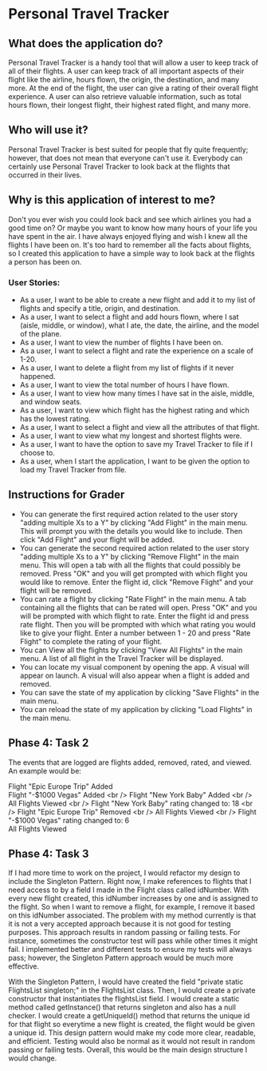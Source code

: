 # Personal Travel Tracker

## What does the application do?

Personal Travel Tracker is a handy tool that will allow a user to keep track of all of their flights. 
A user can keep track of all important aspects of their flight like the airline, hours flown, the origin,
the destination, and many more. At the end of the flight, the user can give a rating of 
their overall flight experience. A user can also retrieve valuable information, such as total hours flown, 
their longest flight, their highest rated flight, and many more.

## Who will use it?

Personal Travel Tracker is best suited for people that fly quite frequently; however, that does not mean that 
everyone can't use it. Everybody can certainly use Personal Travel Tracker to look back at the flights that 
occurred in their lives.

## Why is this application of interest to me?

Don't you ever wish you could look back and see which airlines you had a good time on? 
Or maybe you want to know how many hours of your life you have spent in the air. I have always enjoyed flying 
and wish I knew all the flights I have been on. It's too hard to remember all the facts about flights, 
so I created this application to have a simple way to look back at the flights a person has been on.

### User Stories:
- As a user, I want to be able to create a new flight and add it to my list of flights and specify
a title, origin, and destination.
- As a user, I want to select a flight and add hours flown, where I sat (aisle, middle, or window), what I ate, 
the date, the airline, and the model of the plane.
- As a user, I want to view the number of flights I have been on.
- As a user, I want to select a flight and rate the experience on a scale of 1-20.
- As a user, I want to delete a flight from my list of flights if it never happened.
- As a user, I want to view the total number of hours I have flown.
- As a user, I want to view how many times I have sat in the aisle, middle, and window seats.
- As a user, I want to view which flight has the highest rating and which has the lowest rating.
- As a user, I want to select a flight and view all the attributes of that flight.
- As a user, I want to view what my longest and shortest flights were.
- As a user, I want to have the option to save my Travel Tracker to file if I choose to.
- As a user, when I start the application, I want to be given the option to load my Travel Tracker from file.


## Instructions for Grader

- You can generate the first required action related to the user story "adding multiple Xs to a Y" by 
clicking "Add Flight" in the main menu. This will prompt you with the details you would like to include. Then
click "Add Flight" and your flight will be added.
- You can generate the second required action related to the user story "adding multiple Xs to a Y" by
clicking "Remove Flight" in the main menu. This will open a tab with all the flights that could possibly 
be removed. Press "OK" and you will get prompted with which flight you would like to remove. Enter the 
flight id, click "Remove Flight" and your flight will be removed.
- You can rate a flight by clicking "Rate Flight" in the main menu. A tab containing all the flights that can be 
rated will open. Press "OK" and you will be prompted with which flight to rate. Enter the flight id and press rate
flight. Then you will be prompted with which what rating you would like to give your flight. Enter a number between
1 - 20 and press "Rate Flight" to complete the rating of your flight.
- You can View all the flights by clicking "View All Flights" in the main menu. A list of all flight in the 
Travel Tracker will be displayed. 
- You can locate my visual component by opening the app. A visual will appear on launch. A visual will also appear
when a flight is added and removed.
- You can save the state of my application by clicking "Save Flights" in the main menu.
- You can reload the state of my application by clicking "Load Flights" in the main menu.

## Phase 4: Task 2

The events that are logged are flights added, removed, rated, and viewed. An example would be: 

Flight "Epic Europe Trip" Added <br />
Flight "-$1000 Vegas" Added <br />
Flight "New York Baby" Added <br />
All Flights Viewed <br />
Flight "New York Baby" rating changed to: 18 <br />
Flight "Epic Europe Trip" Removed <br />
All Flights Viewed <br />
Flight "-$1000 Vegas" rating changed to: 6 <br />
All Flights Viewed 

## Phase 4: Task 3

If I had more time to work on the project, I would refactor my design to include the Singleton Pattern. Right now, 
I make references to flights that I need access to by a field I made in the Flight class called idNumber. With
every new flight created, this idNumber increases by one and is assigned to the flight. So when I want to remove a
flight, for example, I remove it based on this idNumber associated. The problem with my method currently is that it
is not a very accepted approach because it is not good for testing purposes. This approach results in random passing
or failing tests. For instance, sometimes the constructor test will pass while other times it might fail. I implemented
better and different tests to ensure my tests will always pass; however, the Singleton Pattern approach would be
much more effective.

With the Singleton Pattern, I would have created the field "private static FlightsList singleton;" 
in the FlightsList class. Then, I would create a private constructor that instantiates the flightsList field. I would 
create a static method called getInstance() that returns singleton and also has a null checker. I would create 
a getUniqueId() method that returns the unique id for that flight so everytime a new flight is created, the flight 
would be given a unique id. This design pattern would make my code more clear, readable, and efficient. Testing 
would also be normal as it would not result in random passing or failing tests. Overall, this would be the main design 
structure I would change.